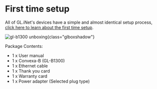 # First time setup

All of GL.iNet's devices have a simple and almost identical setup process, [click here to learn about the first time setup](../../../interface_guide/first_time_setup/).

![gl-b1300 unboxing](https://static.gl-inet.com/docs/en/4/user_guide/gl-b1300/first_time_setup/b1300_unboxing.jpg){class="glboxshadow"}

Package Contents:

- 1 x User manual
- 1 x Convexa-B (GL-B1300)
- 1 x Ethernet cable
- 1 x Thank you card
- 1 x Warranty card
- 1 x Power adapter (Selected plug type)
